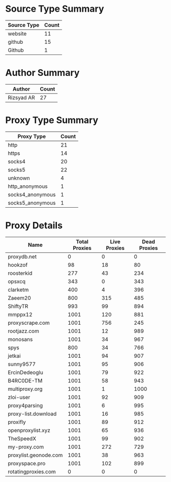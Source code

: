 # Source Type Summary

| Source Type | Count |
|-------------|-------|
| website | 11 |
| github | 15 |
| Github | 1 |


# Author Summary

| Author | Count |
|--------|-------|
| Rizsyad AR | 27 |


# Proxy Type Summary

| Proxy Type | Count |
|------------|-------|
| http | 21 |
| https | 14 |
| socks4 | 20 |
| socks5 | 22 |
| unknown | 4 |
| http_anonymous | 1 |
| socks4_anonymous | 1 |
| socks5_anonymous | 1 |


# Proxy Details

| Name | Total Proxies | Live Proxies | Dead Proxies |
|------|---------------|--------------|---------------|
| proxydb.net | 0 | 0 | 0 |
| hookzof | 98 | 18 | 80 |
| roosterkid | 277 | 43 | 234 |
| opsxcq | 343 | 0 | 343 |
| clarketm | 400 | 4 | 396 |
| Zaeem20 | 800 | 315 | 485 |
| ShiftyTR | 993 | 99 | 894 |
| mmppx12 | 1001 | 120 | 881 |
| proxyscrape.com | 1001 | 756 | 245 |
| rootjazz.com | 1001 | 12 | 989 |
| monosans | 1001 | 34 | 967 |
| spys | 800 | 34 | 766 |
| jetkai | 1001 | 94 | 907 |
| sunny9577 | 1001 | 95 | 906 |
| ErcinDedeoglu | 1001 | 79 | 922 |
| B4RC0DE-TM | 1001 | 58 | 943 |
| multiproxy.org | 1001 | 1 | 1000 |
| zloi-user | 1001 | 92 | 909 |
| proxy4parsing | 1001 | 6 | 995 |
| proxy-list.download | 1001 | 16 | 985 |
| proxifly | 1001 | 89 | 912 |
| openproxylist.xyz | 1001 | 65 | 936 |
| TheSpeedX | 1001 | 99 | 902 |
| my-proxy.com | 1001 | 272 | 729 |
| proxylist.geonode.com | 1001 | 38 | 963 |
| proxyspace.pro | 1001 | 102 | 899 |
| rotatingproxies.com | 0 | 0 | 0 |
